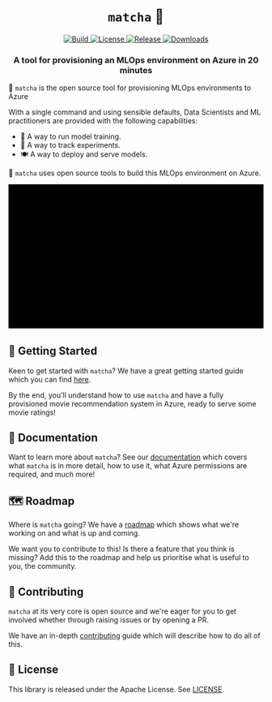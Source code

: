 <h1 align="center">
    <code>matcha</code> &#127861;
</h1>

<p align="center">
    <a href="https://github.com/fuzzylabs/matcha/actions/workflows/ci.yml">
        <img alt="Build" src="https://img.shields.io/github/actions/workflow/status/fuzzylabs/matcha/ci.yml">
    </a>
    <a href="https://github.com/fuzzylabs/matcha/blob/main/LICENSE">
        <img alt="License" src="https://img.shields.io/github/license/fuzzylabs/matcha?color=blue">
    </a>
    <a href="https://github.com/fuzzylabs/matcha/releases">
        <img alt="Release" src="https://img.shields.io/github/v/release/fuzzylabs/matcha?color=green">
    </a>
    <a href="https://pypi.org/project/matcha-ml/">
        <img alt="Downloads" src="https://img.shields.io/pypi/dm/matcha-ml?color=orange">
    </a>
</p>

<h3 align="center">
    <p>A tool for provisioning an MLOps environment on Azure in 20 minutes</p>
</h3>

&#127861; `matcha` is the open source tool for provisioning MLOps environments to Azure

With a single command and using sensible defaults, Data Scientists and ML practitioners are provided with the following capabilities:

* &#127939; A way to run model training.
* &#128099; A way to track experiments.
* &#127869;&#65039; A way to deploy and serve models.

&#127861; `matcha` uses open source tools to build this MLOps environment on Azure.

<div align="center">
    <img src="docs/img/matcha-provision.gif">
</div>

## 	&#128678; Getting Started

Keen to get started with `matcha`? We have a great getting started guide which you can find [here](https://mymatcha.ai/getting-started/).

By the end, you'll understand how to use `matcha` and have a fully provisioned movie recommendation system in Azure, ready to serve some movie ratings!

## &#128214; Documentation

Want to learn more about `matcha`? See our [documentation](https://mymatcha.ai/) which covers what `matcha` is in more detail, how to use it, what Azure permissions are required, and much more!

## &#128506;&#65039; Roadmap

Where is `matcha` going? We have a [roadmap](https://matcha.hellonext.co/) which shows what we're working on and what is up and coming.

We want you to contribute to this! Is there a feature that you think is missing? Add this to the roadmap and help us prioritise what is useful to you, the community.

## &#128079; Contributing

`matcha` at its very core is open source and we're eager for you to get involved whether through raising issues or by opening a PR.

We have an in-depth [contributing](CONTRIBUTING.md) guide which will describe how to do all of this.

## &#128220; License

This library is released under the Apache License. See [LICENSE](LICENSE).
